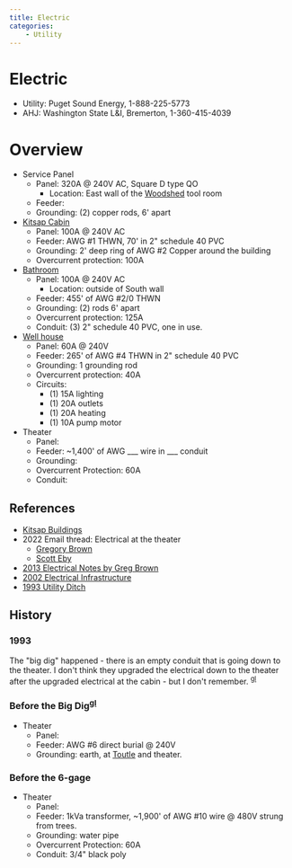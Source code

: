 ```yaml
---
title: Electric
categories:
    - Utility
---
```

# Electric

- Utility: Puget Sound Energy, 1-888-225-5773
- AHJ: Washington State L&I, Bremerton, 1-360-415-4039


# Overview

- Service Panel
    + Panel: 320A @ 240V AC, Square D type QO
        * Location: East wall of the [Woodshed](../Building/Woodshed) tool room
    + Feeder: 
    + Grounding: (2) copper rods, 6' apart
- [Kitsap Cabin](../Building/Kitsap-Cabin)
    + Panel: 100A @ 240V AC
    + Feeder: AWG #1 THWN, 70' in 2" schedule 40 PVC
    + Grounding: 2' deep ring of AWG #2 Copper around the building
    + Overcurrent protection: 100A
- [Bathroom](../Building/Toutle)
    + Panel: 100A @ 240V AC
        * Location: outside of South wall
    + Feeder: 455' of AWG #2/0 THWN
    + Grounding: (2) rods 6' apart
    + Overcurrent protection: 125A
    + Conduit: (3) 2" schedule 40 PVC, one in use.
- [Well house](../Building/Well-House)
    + Panel: 60A @ 240V
    + Feeder: 265' of AWG #4 THWN in 2" schedule 40 PVC
    + Grounding: 1 grounding rod
    + Overcurrent protection: 40A
    + Circuits:
        * (1) 15A lighting
        * (1) 20A outlets
        * (1) 20A heating
        * (1) 10A pump motor
- Theater
    + Panel:
    + Feeder: ~1,400' of AWG ___ wire in ___ conduit
    + Grounding: 
    + Overcurrent Protection: 60A
    + Conduit:

## References

- [Kitsap Buildings](https://github.com/Mountaineers/Kitsap-Forest-Theater/blob/gh-pages/reference/Buildings.pdf)
- 2022 Email thread: Electrical at the theater
    + [Gregory Brown](../Person/Greg-Brown/2022-06-02-Email)
    + [Scott Eby](../Person/Scott-Eby/2022-06-01-Email)
- [2013 Electrical Notes by Greg Brown](../Person/Greg-Brown/2013-01-14-Email)
- [2002 Electrical Infrastructure](2002-Phase1.2)
- [1993 Utility Ditch](https://github.com/Mountaineers/Kitsap-Forest-Theater/tree/gh-pages/reference/1993-Utility-Ditch.pdf)


## History

### 1993

The "big dig" happened - there is an empty conduit that is going down to the theater. I don't think they upgraded the electrical down to the theater after the upgraded electrical at the cabin - but I don't remember. <sup>[gl]</sup>

### Before the Big Dig<sup>[gl]</sup>

- Theater
    - Panel: 
    - Feeder: AWG #6 direct burial @ 240V
    - Grounding: earth, at [Toutle](../Building/Toutle) and theater.

### Before the 6-gage

- Theater
    + Panel: 
    + Feeder: 1kVa transformer, ~1,900' of AWG #10 wire @ 480V strung from trees.
    + Grounding: water pipe
    + Overcurrent Protection: 60A
    + Conduit: 3/4" black poly


[gb]: ../Person/Greg-Brown
[gl]: ../Person/Gala-Lindvall
[se]: ../Person/Scott-Eby

